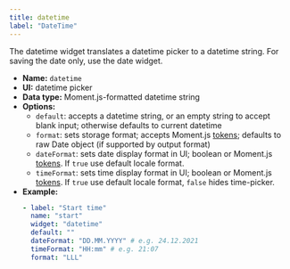 ```yaml
---
title: datetime
label: "DateTime"
---
```


The datetime widget translates a datetime picker to a datetime string. For saving the date only, use the date widget.

- **Name:** `datetime`
- **UI:** datetime picker
- **Data type:** Moment.js-formatted datetime string
- **Options:**
  - `default`: accepts a datetime string, or an empty string to accept blank input; otherwise defaults to current datetime
  - `format`: sets storage format; accepts Moment.js [tokens](https://momentjs.com/docs/#/parsing/string-format/); defaults to raw Date object (if supported by output format)
  - `dateFormat`: sets date display format in UI; boolean or Moment.js [tokens](https://momentjs.com/docs/#/parsing/string-format/). If `true` use default locale format.
  - `timeFormat`: sets time display format in UI; boolean or Moment.js [tokens](https://momentjs.com/docs/#/parsing/string-format/). If `true` use default locale format, `false` hides time-picker.
- **Example:**
    ```yaml
    - label: "Start time"
      name: "start"
      widget: "datetime"
      default: ""
      dateFormat: "DD.MM.YYYY" # e.g. 24.12.2021
      timeFormat: "HH:mm" # e.g. 21:07
      format: "LLL"
    ```
